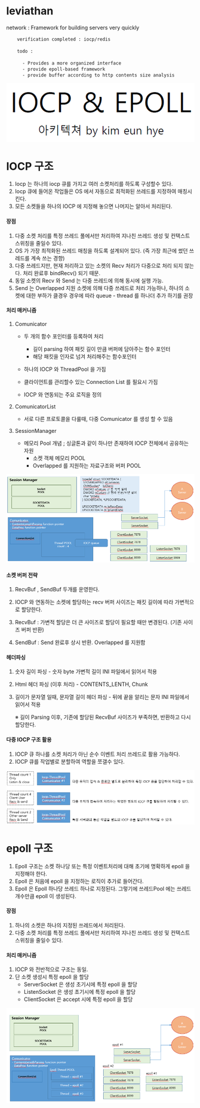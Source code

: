 # leviathan

network : Framework for building servers very quickly

        verification completed : iocp/redis
        
        todo : 
        
          - Provides a more organized interface
          - provide epoll-based framework
          - provide buffer according to http contents size analysis




![](https://github.com/appleeh/leviathan/blob/master/project/network/img/network-1.PNG)



# IOCP 구조

1. Iocp 는 하나의 iocp 큐를 가지고 여러 소켓처리를 하도록 구성할수 있다.
2. Iocp 큐에 들어온 작업들은 OS 에서 자동으로 최적화된 쓰레드를 지정하여 매칭시킨다.
3. 모든 소켓들을 하나의 IOCP 에 지정해 놓으면 나머지는 알아서 처리된다.



#### 장점

1. 다중 소켓 처리를 특정 쓰레드 풀에서만 처리하여
    지나친 쓰레드 생성 및 컨택스트 스위칭을 줄일수 있다.
2. OS 가 가장 최적화된 쓰레드 매칭을 하도록 설계되어 있다. 
    (즉 가장 최근에 썼던 쓰레드를 계속 쓰는 경향)
3. 다중 쓰레드지만, 현재 처리하고 있는 소켓의 Recv 처리가
    다중으로 처리 되지 않는다. 처리 완료후 bindRecv() 되기 때문.
4. 동일 소켓의 Recv 와 Send 는 다중 쓰레드에 의해 동시에 실행 가능.
5. Send 는 Overlapped 지원 소켓에 의해 다중 쓰레드로 처리 가능하나, 하나의 소켓에 대한 부하가 클경우
   경우에 따라 queue - thread 를 하나더 추가 하기를 권장



#### 처리 매커니즘

1. Comunicator

   - 두 개의 함수 포인터를 등록하여 처리 
     - 길이 parsing 하여 패킷 길이 만큼 버퍼에 담아주는 함수 포인터
     - 해당 패킷을 인자로 넘겨 처리해주는 함수포인터

   - 하나의 IOCP 와 ThreadPool 을 가짐
   - 클라이언트를 관리할수 있는 Connection List 를 필요시 가짐
   - IOCP 와 연동되는 주요 로직을 정의

2. ComunicatorList
   - 서로 다른 프로토콜을 다룰때, 다중 Comunicator 를 생성 할 수 있음

3. SessionManager
   - 메모리 Pool 개념 ; 싱글톤과 같이 하나만 존재하여 IOCP 전체에서 공유하는 자원 
     - 소켓 객체 메모리 POOL
     - Overlapped 를 지원하는 자료구조와 버퍼 POOL



![](https://github.com/appleeh/leviathan/blob/master/project/network/img/network-2.PNG)

#### 소켓 버퍼 전략

1. RecvBuf , SendBuf 두개를 운영한다.

2. IOCP 와 연동하는 소켓에 할당하는 recv 버퍼 사이즈는 패킷 길이에 따라 가변적으로 할당한다.

3. RecvBuf : 가변적 할당은 더 큰 사이즈로 할당이 필요할 때만 변경된다. (기존 사이즈 버퍼 반환)

4. SendBuf : Send 완료후 상시 반환. Overlapped 를 지원함

   

#### 헤더파싱

1. 숫자 길이 파싱
     \- 숫자 byte 가변적 길이 INI 파일에서 읽어서 적용
2. Html 헤더 파싱 (이후 처리)
     \- CONTENTS_LENTH, Chunk
3. 길이가 문자열 일때, 문자열 길이 헤더 파싱
     \- 뒤에 끝을 알리는 문자 INI 파일에서 읽어서 적용

   ※ 길이 Parsing 이후, 기존에 할당된 RecvBuf 사이즈가 부족하면, 반환하고 다시 할당한다. 



#### 다중 IOCP 구조 활용

1. IOCP 큐 하나를 소켓 처리가 아닌 순수 이벤트 처리 쓰레드로 활용 가능하다. 
2. IOCP 큐를 작업별로 분할하여 역할을 쪼갤수 있다.



![](https://github.com/appleeh/leviathan/blob/master/project/network/img/network-4.PNG)







# epoll 구조

1. Epoll 구조는 소켓 하나당 또는 특정 이벤트처리에 대해 초기에 명확하게 epoll 을 지정해야 한다.
2. Epoll 은 처음에 epoll 을 지정하는 로직이 추가로 들어간다.
3. Epoll 은 Epoll 하나당 쓰레드 하나로 지정된다. 그렇기에 쓰레드Pool 에는 쓰레드 개수만큼 epoll 이 생성된다.



#### 장점

1. 하나의 소켓은 하나의 지정된 쓰레드에서 처리된다.
2. 다중 소켓 처리를 특정 쓰레드 풀에서만 처리하여
    지나친 쓰레드 생성 및 컨택스트 스위칭을 줄일수 있다.



#### 처리 매커니즘

1. IOCP 와 전반적으로 구조는 동일.
2. 단 소켓 생성시 특정 epoll 을 할당
   - ServerSocket 은 생성 초기시에 특정 epoll 을 할당
   - ListenSocket 은 생성 초기시에 특정 epoll 을 할당
   - ClientSocket 은 accept 시에 특정 epoll 을 할당



![](https://github.com/appleeh/leviathan/blob/master/project/network/img/network-3.PNG)





